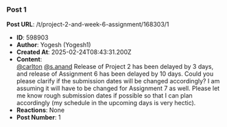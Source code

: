 ### Post 1
**Post URL**: /t/project-2-and-week-6-assignment/168303/1
- **ID**: 598903
- **Author**: Yogesh (Yogesh1)
- **Created At**: 2025-02-24T08:43:31.200Z
- **Content**:  
  <a class="mention" href="/u/carlton">@carlton</a>  <a class="mention" href="/u/s.anand">@s.anand</a>
Release of Project 2 has been delayed by 3 days, and release of Assignment 6 has been delayed by 10 days.
Could you please clarify if the submission dates will be changed accordingly? I am assuming it will have to be changed for Assignment 7 as well.
Please let me know rough submission dates if possible so that I can plan accordingly (my schedule in the upcoming days is very hectic).
- **Reactions**: None
- **Post Number**: 1


